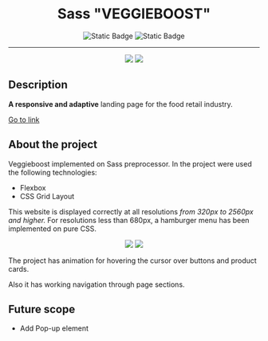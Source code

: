 <div align="center">
<h1>Sass "VEGGIEBOOST"</h1>
</div>

<div align="center">
<img alt="Static Badge" src="https://img.shields.io/badge/Dart%20Sass-1.77.8-green">
<img alt="Static Badge" src="https://img.shields.io/badge/SCSS-70.8%25-blue">
</div>

---

<div align="center">
<img src="https://sun9-24.userapi.com/impg/Japs3ztRQVXkH_nw3oSZWVCfD3fgyv3R1A411A/VNQkkcxrXm4.jpg?size=2560x1280&quality=95&sign=45c44acdbdfbf8fdcf61b5deefd743d9&type=album">
<img src="https://sun9-55.userapi.com/impg/kT0uTmAc1q0-grransGC_vtiJyTBYFc8SJ8JJQ/pbu6GWEoRPU.jpg?size=2560x1316&quality=95&sign=34ed6855e38a951cbdbce6ad5f3953bb&type=album">
</div>

## Description

**A responsive and adaptive** landing page for the food retail industry.

[Go to link](https://lynchdiva.github.io/veggie-boost/)

## About the project

Veggieboost implemented on Sass preprocessor. In the project were used the following technologies:

- Flexbox
- CSS Grid Layout

This website is displayed correctly at all resolutions _from 320px to 2560px and higher._ For resolutions less than 680px, a hamburger menu has been implemented on pure CSS.

<div align="center">
<img src="./readme-assets/start.png">
<img src="./readme-assets/Menu.png">
</div>

The project has animation for hovering the cursor over buttons and product cards.

Also it has working navigation through page sections.

## Future scope

- Add Pop-up element
